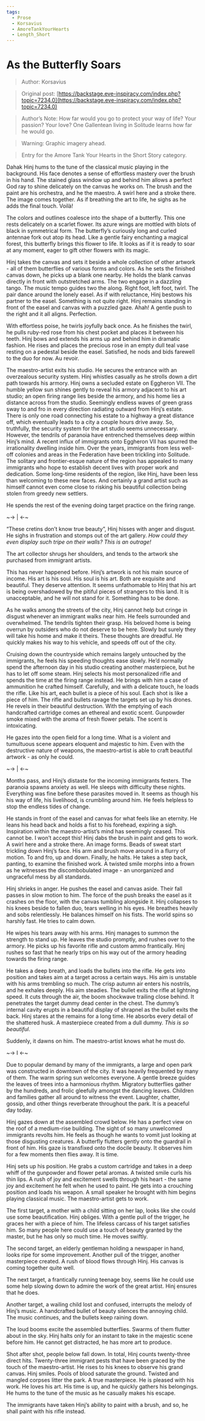 ```yaml
---
tags:
  - Prose
  - Korsavius
  - AmoreTankYourHearts
  - Length_Short
---
```


# As the Butterfly Soars

> Author: Korsavius

> Original post: [https://backstage.eve-inspiracy.com/index.php?topic=7234.0](https://backstage.eve-inspiracy.com/index.php?topic=7234.0)

> Author’s Note: How far would you go to protect your way of life? Your passion? Your love? One Gallentean living in Solitude learns how far he would go.

> Warning: Graphic imagery ahead.

> Entry for the Amore Tank Your Hearts in the Short Story category.


Dahak Hinj hums to the tune of the classical music playing in the background. His face denotes a sense of effortless mastery over the brush in his hand. The stained glass window up and behind him allows a perfect God ray to shine delicately on the canvas he works on. The brush and the paint are his orchestra, and he the maestro. A swirl here and a stroke there. The image comes together. As if breathing the art to life, he sighs as he adds the final touch. Voilà!

The colors and outlines coalesce into the shape of a butterfly. This one rests delicately on a scarlet flower. Its azure wings are mottled with blots of black in symmetrical form. The butterfly’s curiously long and curled antennae fork out atop its head. Like a gentle fairy enchanting a magical forest, this butterfly brings this flower to life. It looks as if it is ready to soar at any moment, eager to gift other flowers with its magic.

Hinj takes the canvas and sets it beside a whole collection of other artwork - all of them butterflies of various forms and colors. As he sets the finished canvas down, he picks up a blank one nearby. He holds the blank canvas directly in front with outstretched arms. The two engage in a dazzling tango. The music tempo guides two the along. Right foot, left foot, twirl. The pair dance around the lonely easel. As if with reluctance, Hinj bestows his partner to the easel. Something is not quite right. Hinj remains standing in front of the easel and canvas with a puzzled gaze. Ahah! A gentle push to the right and it all aligns. Perfection.

With effortless poise, he twirls joyfully back once. As he finishes the twirl, he pulls ruby-red rose from his chest pocket and places it between his teeth. Hinj bows and extends his arms up and behind him in dramatic fashion. He rises and places the precious rose in an empty dull teal vase resting on a pedestal beside the easel. Satisfied, he nods and bids farewell to the duo for now. Au revoir.

The maestro-artist exits his studio. He secures the entrance with an overzealous security system. Hinj whistles casually as he strolls down a dirt path towards his armory. Hinj owns a secluded estate on Eggheron VII. The humble yellow sun shines gently to reveal his armory adjacent to his art studio; an open firing range lies beside the armory, and his home lies a distance across from the studio. Seemingly endless waves of green grass sway to and fro in every direction radiating outward from Hinj’s estate. There is only one road connecting his estate to a highway a great distance off, which eventually leads to a city a couple hours drive away. So, truthfully, the security system for the art studio seems unnecessary. However, the tendrils of paranoia have entrenched themselves deep within Hinj’s mind. A recent influx of immigrants onto Eggheron VII has spurred the irrationality dwelling inside him. Over the years, immigrants from less well-off colonies and areas in the Federation have been trickling into Solitude. The solitary and frontier-esque nature of the region has appealed to many immigrants who hope to establish decent lives with proper work and dedication. Some long-time residents of the region, like Hinj, have been less than welcoming to these new faces. And certainly a grand artist such as himself cannot even come close to risking his beautiful collection being stolen from greedy new settlers.

He spends the rest of the evening doing target practice on the firing range.

~-> | <-~

“These cretins don’t know true beauty”, Hinj hisses with anger and disgust. He sighs in frustration and stomps out of the art gallery. *How could they even display such tripe on their walls? This is an outrage!*

The art collector shrugs her shoulders, and tends to the artwork she purchased from immigrant artists.

This has never happened before. Hinj’s artwork is not his main source of income. His art is his soul. His soul is his art. Both are exquisite and beautiful. They deserve attention. It seems unfathomable to Hinj that his art is being overshadowed by the pitiful pieces of strangers to this land. It is unacceptable, and he will not stand for it. Something has to be done.

As he walks among the streets of the city, Hinj cannot help but cringe in disgust whenever an immigrant walks near him. He feels surrounded and overwhelmed. The tendrils tighten their grasp. His beloved home is being overrun by outsiders who do not deserve to be here. Slowly but surely they will take his home and make it theirs. These thoughts are dreadful. He quickly makes his way to his vehicle, and speeds off out of the city.

Cruising down the countryside which remains largely untouched by the immigrants, he feels his speeding thoughts ease slowly. He’d normally spend the afternoon day in his studio creating another masterpiece, but he has to let off some steam. Hinj selects his most personalized rifle and spends the time at the firing range instead. He brings with him a case of ammunition he crafted himself. Carefully, and with a delicate touch, he loads the rifle. Like his art, each bullet is a piece of his soul. Each shot is like a piece of him. The rifle and bullets ravage the targets set up by his drones. He revels in their beautiful destruction. With the emptying of each handcrafted cartridge comes an ethereal and exotic scent. Gunpowder smoke mixed with the aroma of fresh flower petals. The scent is intoxicating.

He gazes into the open field for a long time. What is a violent and tumultuous scene appears eloquent and majestic to him. Even with the destructive nature of weapons, the maestro-artist is able to craft beautiful artwork - as only he could.

~-> | <-~

Months pass, and Hinj’s distaste for the incoming immigrants festers. The paranoia spawns anxiety as well. He sleeps with difficulty these nights. Everything was fine before these parasites moved in. It seems as though his his way of life, his livelihood, is crumbling around him. He feels helpless to stop the endless tides of change.

He stands in front of the easel and canvas for what feels like an eternity. He leans his head back and holds a fist to his forehead, expiring a sigh. Inspiration within the maestro-artist’s mind has seemingly ceased. This cannot be. I won’t accept this! Hinj dabs the brush in paint and gets to work. A swirl here and a stroke there. An image forms. Beads of sweat start trickling down Hinj’s face. His arm and brush move around in a flurry of motion. To and fro, up and down. Finally, he halts. He takes a step back, panting, to examine the finished work. A twisted smile morphs into a frown as he witnesses the discombobulated image - an unorganized and ungraceful mess by all standards.

Hinj shrieks in anger. He pushes the easel and canvas aside. Their fall passes in slow motion to him. The force of the push breaks the easel as it crashes on the floor, with the canvas tumbling alongside it. Hinj collapses to his knees beside to fallen duo, tears welling in his eyes. He breathes heavily and sobs relentlessly. He balances himself on his fists. The world spins so harshly fast. He tries to calm down.

He wipes his tears away with his arms. Hinj manages to summon the strength to stand up. He leaves the studio promptly, and rushes over to the armory. He picks up his favorite rifle and custom ammo frantically. Hinj rushes so fast that he nearly trips on his way out of the armory heading towards the firing range.

He takes a deep breath, and loads the bullets into the rifle. He gets into position and takes aim at a target across a certain ways. His aim is unstable with his arms trembling so much. The crisp autumn air enters his nostrils, and he exhales deeply. His aim steadies. The bullet exits the rifle at lightning speed. It cuts through the air, the boom shockwave trailing close behind. It penetrates the target dummy dead center in the chest. The dummy’s internal cavity erupts in a beautiful display of shrapnel as the bullet exits the back. Hinj stares at the remains for a long time. He absorbs every detail of the shattered husk. A masterpiece created from a dull dummy. *This is so beautiful*.

Suddenly, it dawns on him. The maestro-artist knows what he must do.

~-> I <-~

Due to popular demand by many of the immigrants, a large and open park was constructed in downtown of the city. It was heavily frequented by many of them. The warm spring sun welcomes everyone. A gentle breeze guides the leaves of trees into a harmonious rhythm. Migratory butterflies gather by the hundreds, and frolic gleefully amongst the dancing leaves. Children and families gather all around to witness the event. Laughter, chatter, gossip, and other things reverberate throughout the park. It is a peaceful day today.

Hinj gazes down at the assembled crowd below. He has a perfect view on the roof of a medium-rise building. The sight of so many unwelcomed immigrants revolts him. He feels as though he wants to vomit just looking at those disgusting creatures. A butterfly flutters gently onto the guardrail in front of him. His gaze is transfixed onto the docile beauty. It observes him for a few moments then flies away. It is time.

Hinj sets up his position. He grabs a custom cartridge and takes in a deep whiff of the gunpowder and flower petal aromas. A twisted smile curls his thin lips. A rush of joy and excitement swells through his heart - the same joy and excitement he felt when he used to paint. He gets into a crouching position and loads his weapon. A small speaker he brought with him begins playing classical music. The maestro-artist gets to work.

The first target, a mother with a child sitting on her lap, looks like she could use some beautification. Hinj obliges. With a gentle pull of the trigger, he graces her with a piece of him. The lifeless carcass of his target satisfies him. So many people here could use a touch of beauty granted by the master, but he has only so much time. He moves swiftly.

The second target, an elderly gentleman holding a newspaper in hand, looks ripe for some improvement. Another pull of the trigger, another masterpiece created. A rush of blood flows through Hinj. His canvas is coming together quite well.

The next target, a frantically running teenage boy, seems like he could use some help slowing down to admire the work of the great artist. Hinj ensures that he does.

Another target, a wailing child lost and confused, interrupts the melody of Hinj’s music. A handcrafted bullet of beauty silences the annoying child. The music continues, and the bullets keep raining down.

The loud booms excite the assembled butterflies. Swarms of them flutter about in the sky. Hinj halts only for an instant to take in the majestic scene before him. He cannot get distracted, he has more art to produce.

Shot after shot, people below fall down. In total, Hinj counts twenty-three direct hits. Twenty-three immigrant pests that have been graced by the touch of the maestro-artist. He rises to his knees to observe his grand canvas. Hinj smiles. Pools of blood saturate the ground. Twisted and mangled corpses litter the park. A true masterpiece. He is pleased with his work. He loves his art. His time is up, and he quickly gathers his belongings. He hums to the tune of the music as he casually makes his escape.

The immigrants have taken Hinj’s ability to paint with a brush, and so, he shall paint with his rifle instead.